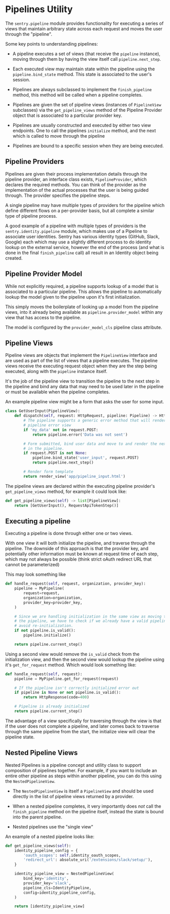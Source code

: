 # Pipelines Utility

The `sentry.pipeline` module provides functionality for executing a series of
views that maintain arbitrary state across each request and moves the user
through the "pipeline".

Some key points to understanding pipelines:

- A pipeline executes a set of views (that receive the `pipeline` instance),
  moving through them by having the view itself call `pipeline.next_step`.

- Each executed view may maintain state within the pipeline using the
  `pipeline.bind_state` method. This state is associated to the user's
  session.

- Pipelines are always subclassed to implement the `finish_pipeline` method,
  this method will be called when a pipeline completes.

- Pipelines are given the set of pipeline views (instances of `PipelineView`
  subclasses) via the `get_pipeline_views` method of the Pipeline Provider
  object that is associated to a particular provider key.

- Pipelines are usually constructed and executed by either two view endpoints.
  One to call the pipelines `initialize` method, and the next which is
  called to move through the pipeline

- Pipelines are bound to a specific session when they are being executed.

## Pipeline Providers

Pipelines are given their process implementation details through the pipeline
provider, an interface class exists, `PipelineProvider`, which declares the
required methods. You can think of the provider as the implementation of the
actual processes that the user is being guided through. The provider specifies
the pipeline steps.

A single pipeline may have multiple types of providers for the pipeline which
define different flows on a per-provider basis, but all complete a similar type
of pipeline process.

A good example of a pipeline with multiple types of providers is the
`sentry.identity.pipeline` module, which makes use of a Pipeline to associate
user identities. Sentry has various identity types (GitHub, Slack, Google) each
which may use a slightly different process to do identity lookup on the
external service, however the end of the process (and what is done in the
final `finish_pipeline` call) all result in an Identity object being created.

## Pipeline Provider Model

While not explicitly required, a pipeline supports lookup of a model that is
associated to a particular pipeline. This allows the pipeline to automatically
lookup the model given to the pipeline upon it's first initialization.

This simply moves the boilerplate of looking up a model from the pipeline
views, into it already being available as `pipeline.provider_model` within any
view that has access to the pipeline.

The model is configured by the `provider_model_cls` pipeline class attribute.

## Pipeline Views

Pipeline views are objects that implement the `PipelineView` interface and are
used as part of the list of views that a pipeline executes. The pipeline views
receive the executing request object when they are the step being executed,
along with the `pipeline` instance itself.

It's the job of the pipeline view to transition the pipeline to the next step
in the pipeline and bind any data that may need to be used later in the
pipeline or must be available when the pipeline completes.

An example pipeline view might be a form that asks the user for some input.

```python
class GetUserInput(PipelineView):
    def dispatch(self, request: HttpRequest, pipeline: Pipeline) -> HttpResponseBase:
        # The pipeline supports a generic error method that will render a
        # pipeline error view
        if 'my_data' not in request.POST:
            return pipeline.error('Data was not sent')

        # Form submitted, bind user data and move to and render the next step
        # in the pipeline.
        if request.POST is not None:
            pipeline.bind_state('user_input', request.POST)
            return pipeline.next_step()

        # Render form template
        return render_view('app/pipeline_input.html')
```

The pipeline views are declared within the executing pipeline provider's
`get_pipeline_views` method, for example it could look like:

```python
def get_pipeline_views(self) -> list[PipelineView]:
    return [GetUserInput(), RequestApiTokenStep()]
```

## Executing a pipeline

Executing a pipeline is done through either one or two views.

With one view it will both initialize the pipeline, and traverse through the
pipeline. The downside of this approach is that the provider key,
and potentially other information must be known at request time of each step,
which may not always be possible (think strict oAuth redirect URL that cannot
be parameterized)

This may look something like

```python
def handle_request(self, request, organization, provider_key):
    pipeline = MyPipeline(
        request=request,
        organization=organization,
        provider_key=provider_key,
    )

    # Since we are handling initialization in the same view as moving through
    # the pipeline, we have to check if we already have a valid pipeline, to
    # avoid re-initialization.
    if not pipeline.is_valid():
        pipeline.initialize()

    return pipeline.current_step()
```

Using a second view would remove the `is_valid` check from the initialization
view, and then the second view would lookup the pipeline using it's
`get_for_request` method. Which would look something like:

```python
def handle_request(self, request):
    pipeline = MyPipeline.get_for_request(request)

    # If the pipeline isn't correctly initialized error out
    if pipeline is None or not pipeline.is_valid():
        return HttpResponse(code=400)

    # Pipeline is already initialized
    return pipeline.current_step()
```

The advantage of a view specifically for traversing through the view is that if
the user does not complete a pipeline, and later comes back to traverse through
the same pipeline from the start, the initialize view will clear the pipeline
state.

## Nested Pipeline Views

Nested Pipelines is a pipeline concept and utility class to support composition
of pipelines together. For example, if you want to include an entire other
pipeline as steps within another pipeline, you can do this using the
`NestedPipelineView`.

- The `NestedPipelineView` is itself a `PipelineView` and should be used
  directly in the list of pipeline views returned by a provider.

- When a nested pipeline completes, it very importantly does _not_ call the
  `finish_pipeline` method on the pipeline itself, instead the state is
  bound into the parent pipeline.

- Nested pipelines use the "single view"

An example of a nested pipeline looks like:

```python
def get_pipeline_views(self):
    identity_pipeline_config = {
        'oauth_scopes': self.identity_oauth_scopes,
        'redirect_url': absolute_uri('/extensions/slack/setup/'),
    }

    identity_pipeline_view = NestedPipelineView(
        bind_key='identity',
        provider_key='slack',
        pipeline_cls=IdentityPipeline,
        config=identity_pipeline_config,
    )

    return [identity_pipeline_view]
```

